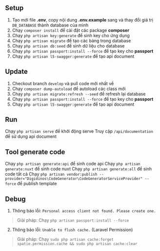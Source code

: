 ## Setup

 1. Tạo mới file **.env**, copy nội dung **.env.example** sang và thay đổi giá trị ``DB_DATABASE`` thành database của mình
 2. Chạy ``composer install`` để cài đặt các package **composer**
 3. Chạy ``php artisan key:generate`` để sinh key cho ứng dụng
 4. Chạy ``php artisan migrate`` để tạo các bảng trong database
 5. Chạy ``php artisan db:seed`` để sinh dữ liệu cho database
 6. Chạy ``php artisan passport:install --force`` để tạo key cho **passport**
 7. Chạy ``php artisan l5-swagger:generate`` để tạo api document

## Update
 1. Checkout branch ``develop`` và pull code mới nhất về
 2. Chạy ``composer dump-autoload`` để autoload các class mới
 3. Chạy ``php artisan migrate:refresh --seed`` để refresh lại database
 4. Chạy ``php artisan passport:install --force`` để tạo key cho **passport**
 5. Chạy ``php artisan l5-swagger:generate`` để tạo api document

## Run

Chạy ``php artisan serve`` để khởi động serve
Truy cập ``/api/documentation`` để sử dụng api document

## Tool generate code

Chạy ``php artisan generate:api`` để sinh code api
Chạy ``php artisan generate:nuxt`` để sinh code nuxt
Chạy ``php artisan generate:all`` để sinh code tất cả
Chạy ``php artisan vendor:publish --provider="Digidinos\CodeGenerator\CodeGeneratorServiceProvider" --force`` để publish template

## Debug

  1. Thông báo lỗi: ``Personal access client not found. Please create one.``
  > Giải pháp: Chạy ``php artisan passport:install --force``

  2. Thông báo lỗi: ``Unable to flush cache.`` (Laravel Permission)
  > Giải pháp: Chạy ``sudo php artisan cache:forget spatie.permission.cache && sudo php artisan cache:clear``